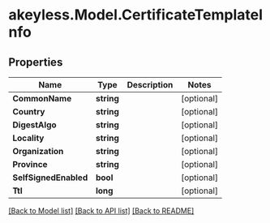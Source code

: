 # akeyless.Model.CertificateTemplateInfo

## Properties

Name | Type | Description | Notes
------------ | ------------- | ------------- | -------------
**CommonName** | **string** |  | [optional] 
**Country** | **string** |  | [optional] 
**DigestAlgo** | **string** |  | [optional] 
**Locality** | **string** |  | [optional] 
**Organization** | **string** |  | [optional] 
**Province** | **string** |  | [optional] 
**SelfSignedEnabled** | **bool** |  | [optional] 
**Ttl** | **long** |  | [optional] 

[[Back to Model list]](../README.md#documentation-for-models) [[Back to API list]](../README.md#documentation-for-api-endpoints) [[Back to README]](../README.md)

